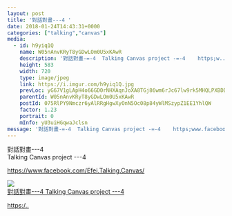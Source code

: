 ```yaml
---
layout: post
title: '對話對畫---4 ' 
date: 2018-01-24T14:43:31+0000 
categories: ["talking","canvas"] 
media:
  - id: h9yiq1Q
    name: W05nAnvKRyT8yGDwLOm0U5xKAwR
    description: '對話對畫-=-4  Talking Canvas project -=-4    https;w..'   
    height: 583
    width: 720
    type: image/jpeg
    link: https://i.imgur.com/h9yiq1Q.jpg
    prevLoc: yG67V1gLApH4o66GD0rNHXAqnJoXA8TGj86wm6rJc67lw9rk5MHQLPXBDDRjuzOnr0JNA9cMyLz08J4QF9R6l022N3UEAlEKZ53KU3GR3LngmJs81k1JGM3oHPN7ORXA88UY11Kk1p3Juqwm857QJ0spEK7YzKA9HP61YJLQ4qc0GL76yy13HAPl6QWRRyI49PN24AYWun9jD1Kg0ptKArxn549ZI4V0YgKVzBFm0j5yBKnxim0Gn5z6mVcOpwgJVwj8TkOZxy63g9
    parentId: W05nAnvKRyT8yGDwLOm0U5xKAwR
    postId: 075RlPY9Nmczr6yAlRRgHgwXyOnN5Oc08p84yWlMSzypZ1EE1YhlQW
    factor: 1.23
    portrait: 0
    mInfo: yU3uiHGqwaJclsn
message: '對話對畫-=-4  Talking Canvas project -=-4    https;www.facebook.comEfei...'  
---
```


對話對畫---4  
Talking Canvas project ---4  
  
https://www.facebook.com/Efei.Talking.Canvas/


[//]: #media:  
<a href="https://i.imgur.com/h9yiq1Q.jpg"><img class="postImage" src="https://i.imgur.com/h9yiq1Qh.jpg" />  
對話對畫---4
Talking Canvas project ---4

https:/..  
 </a>   
